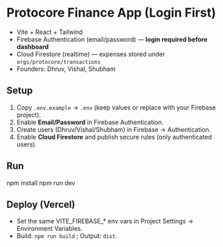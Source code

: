 # Protocore Finance App (Login First)
- Vite + React + Tailwind
- Firebase Authentication (email/password) — **login required before dashboard**
- Cloud Firestore (realtime) — expenses stored under `orgs/protocore/transactions`
- Founders: Dhruv, Vishal, Shubham

## Setup
1) Copy `.env.example` → `.env` (keep values or replace with your Firebase project).
2) Enable **Email/Password** in Firebase Authentication.
3) Create users (Dhruv/Vishal/Shubham) in Firebase → Authentication.
4) Enable **Cloud Firestore** and publish secure rules (only authenticated users).

## Run
npm install
npm run dev

## Deploy (Vercel)
- Set the same VITE_FIREBASE_* env vars in Project Settings → Environment Variables.
- Build: `npm run build` ; Output: `dist`.
